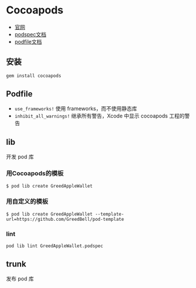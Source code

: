 # Cocoapods

* [官网](https://cocoapods.org/)
* [podspec文档](https://guides.cocoapods.org/syntax/podspec.html)
* [podfile文档](https://guides.cocoapods.org/syntax/podfile.html)

## 安装

```sh
gem install cocoapods
```

## Podfile

* `use_frameworks!` 使用 frameworks，而不使用静态库
* `inhibit_all_warnings!` 继承所有警告，Xcode 中显示 cocoapods 工程的警告

## lib

开发 pod 库

### 用Cocoapods的模板

```
$ pod lib create GreedAppleWallet
```

### 用自定义的模板

```
$ pod lib create GreedAppleWallet --template-url=https://github.com/GreedBell/pod-template
```

### lint

```
pod lib lint GreedAppleWallet.podspec
```

## trunk

发布 pod 库

